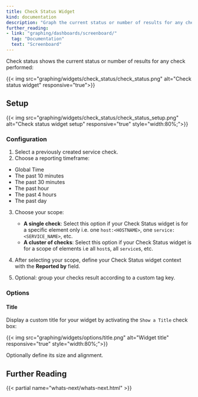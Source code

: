 ```yaml
---
title: Check Status Widget
kind: documentation
description: "Graph the current status or number of results for any check performed."
further_reading:
- link: "graphing/dashboards/screenboard/"
  tag: "Documentation"
  text: "Screenboard"
---
```


Check status shows the current status or number of results for any check performed:

{{< img src="graphing/widgets/check_status/check_status.png" alt="Check status widget" responsive="true">}}

## Setup

{{< img src="graphing/widgets/check_status/check_status_setup.png" alt="Check status widget setup" responsive="true" style="width:80%;">}}

### Configuration

1. Select a previously created service check.
2. Choose a reporting timeframe:
  * Global Time
  * The past 10 minutes
  * The past 30 minutes
  * The past hour
  * The past 4 hours
  * The past day
3. Choose your scope:
    * **A single check**: Select this option if your Check Status widget is for a specific element only i.e. one `host:<HOSTNAME>`, one `service:<SERVICE_NAME>`, etc.
    * **A cluster of checks**: Select this option if your Check Status widget is for a scope of elements i.e all `host`s, all `service`s, etc.
    
4. After selecting your scope, define your Check Status widget context with the **Reported by** field.
5. Optional: group your checks result according to a custom tag key.

### Options
#### Title

Display a custom title for your widget by activating the `Show a Title` check box:

{{< img src="graphing/widgets/options/title.png" alt="Widget title" responsive="true" style="width:80%;">}}

Optionally define its size and alignment.

## Further Reading

{{< partial name="whats-next/whats-next.html" >}}
